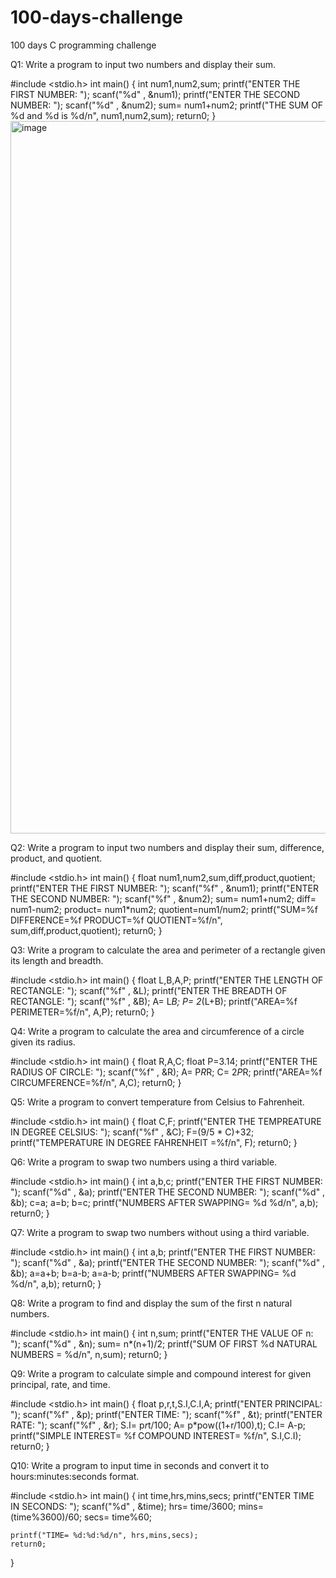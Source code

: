 # 100-days-challenge
100 days C programming challenge

Q1: Write a program to input two numbers and display their sum.

#include <stdio.h>
int main()
{
    int num1,num2,sum;
    printf("ENTER THE FIRST NUMBER: ");
    scanf("%d" , &num1);
    printf("ENTER THE SECOND NUMBER: ");
    scanf("%d" , &num2);
    sum= num1+num2;
    printf("THE SUM OF %d and %d is %d/n", num1,num2,sum);
    return0;
}
<img width="1920" height="1140" alt="image" src="https://github.com/user-attachments/assets/31fe7d9c-45fc-4b6b-b92a-c0fa9e827560" />


Q2: Write a program to input two numbers and display their sum, difference, product, and quotient.

#include <stdio.h>
int main()
{
    float num1,num2,sum,diff,product,quotient;
    printf("ENTER THE FIRST NUMBER: ");
    scanf("%f" , &num1);
    printf("ENTER THE SECOND NUMBER: ");
    scanf("%f" , &num2);
    sum= num1+num2;
    diff= num1-num2;
    product= num1*num2;
    quotient=num1/num2;
    printf("SUM=%f DIFFERENCE=%f PRODUCT=%f QUOTIENT=%f/n", sum,diff,product,quotient);
    return0;
}


Q3: Write a program to calculate the area and perimeter of a rectangle given its length and breadth.

#include <stdio.h>
int main()
{
    float L,B,A,P;
    printf("ENTER THE LENGTH OF RECTANGLE: ");
    scanf("%f" , &L);
    printf("ENTER THE BREADTH OF RECTANGLE: ");
    scanf("%f" , &B);
    A= L*B;
    P= 2*(L+B);
    printf("AREA=%f PERIMETER=%f/n", A,P);
    return0;
}

Q4: Write a program to calculate the area and circumference of a circle given its radius.

#include <stdio.h>
int main()
{
    float R,A,C;
    float P=3.14;
    printf("ENTER THE RADIUS OF CIRCLE: ");
    scanf("%f" , &R);
    A= P*R*R;
    C= 2*P*R;
    printf("AREA=%f CIRCUMFERENCE=%f/n", A,C);
    return0;
}

Q5: Write a program to convert temperature from Celsius to Fahrenheit.

#include <stdio.h>
int main()
{
    float C,F;
    printf("ENTER THE TEMPREATURE IN DEGREE CELSIUS: ");
    scanf("%f" , &C);
    F=(9/5 * C)+32;
    printf("TEMPERATURE IN DEGREE FAHRENHEIT =%f/n", F);
    return0;
}


Q6: Write a program to swap two numbers using a third variable.

#include <stdio.h>
int main()
{
    int a,b,c;
    printf("ENTER THE FIRST NUMBER: ");
    scanf("%d" , &a);
    printf("ENTER THE SECOND NUMBER: ");
    scanf("%d" , &b);
    c=a;
    a=b;
    b=c;
    printf("NUMBERS AFTER SWAPPING= %d  %d/n", a,b);
    return0;
}

Q7: Write a program to swap two numbers without using a third variable.

#include <stdio.h>
int main()
{
    int a,b;
    printf("ENTER THE FIRST NUMBER: ");
    scanf("%d" , &a);
    printf("ENTER THE SECOND NUMBER: ");
    scanf("%d" , &b);
    a=a+b;
    b=a-b;
    a=a-b;
    printf("NUMBERS AFTER SWAPPING= %d  %d/n", a,b);
    return0;
}

Q8: Write a program to find and display the sum of the first n natural numbers.

#include <stdio.h>
int main()
{
    int n,sum;
    printf("ENTER THE VALUE OF n: ");
    scanf("%d" , &n);
    sum= n*(n+1)/2;
    printf("SUM OF FIRST %d NATURAL NUMBERS = %d/n", n,sum);
    return0;
}

Q9: Write a program to calculate simple and compound interest for given principal, rate, and time.

#include <stdio.h>
int main()
{
    float p,r,t,S.I,C.I,A;
    printf("ENTER PRINCIPAL: ");
    scanf("%f" , &p);
    printf("ENTER TIME: ");
    scanf("%f" , &t);
    printf("ENTER RATE: ");
    scanf("%f" , &r);
    S.I= p*r*t/100;
    A= p*pow((1+r/100),t);
    C.I= A-p;
    printf("SIMPLE INTEREST= %f  COMPOUND INTEREST= %f/n", S.I,C.I);
    return0;
}


Q10: Write a program to input time in seconds and convert it to hours:minutes:seconds format.

#include <stdio.h>
int main()
{
    int time,hrs,mins,secs;
    printf("ENTER TIME IN SECONDS: ");
    scanf("%d" , &time);
    hrs= time/3600;
    mins= (time%3600)/60;
    secs= time%60;

    printf("TIME= %d:%d:%d/n", hrs,mins,secs);
    return0;
}    


